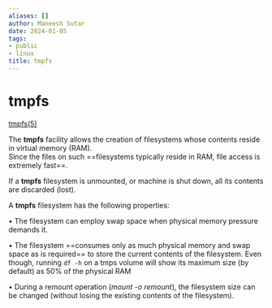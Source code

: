 ```yaml
---
aliases: []
author: Maneesh Sutar
date: 2024-01-05
tags:
- public
- linux
title: tmpfs
---
```


# tmpfs

[tmpfs(5)](https://man7.org/linux/man-pages/man5/tmpfs.5.html)

The **tmpfs** facility allows the creation of filesystems whose contents reside in virtual memory (RAM).  
Since the files on such ==filesystems typically reside in RAM, file access is extremely fast==.

If a **tmpfs** filesystem is unmounted, or machine is shut down, all its contents are discarded (lost).

A **tmpfs** filesystem has the following properties:

•  The filesystem can employ swap space when physical memory pressure demands it.

•  The filesystem ==consumes only as much physical memory and swap space as is required== to store the current contents of the filesystem. Even though, running `df -h` on a tmps volume will show its maximum size (by default) as 50% of the physical RAM

•  During a remount operation (*mount -o remount*), the filesystem size can be changed (without losing the existing contents of the filesystem).
